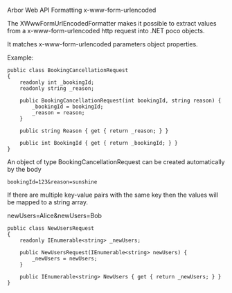 Arbor Web API Formatting x-www-form-urlencoded

The XWwwFormUrlEncodedFormatter makes it possible to extract values from a x-www-form-urlencoded http request into .NET poco objects.

It matches x-www-form-urlencoded parameters object properties. 

Example: 

    public class BookingCancellationRequest
    {
        readonly int _bookingId;
        readonly string _reason;

        public BookingCancellationRequest(int bookingId, string reason) {
            _bookingId = bookingId;
            _reason = reason;
        }
        
        public string Reason { get { return _reason; } }

        public int BookingId { get { return _bookingId; } }
    }

An object of type BookingCancellationRequest can be created automatically by the body

    bookingId=123&reason=sunshine

If there are multiple key-value pairs with the same key then the values will be mapped to a string array.

newUsers=Alice&newUsers=Bob

    public class NewUsersRequest
    {
        readonly IEnumerable<string> _newUsers;

        public NewUsersRequest(IEnumerable<string> newUsers) {
            _newUsers = newUsers;
        }
        
        public IEnumerable<string> NewUsers { get { return _newUsers; } }
    }